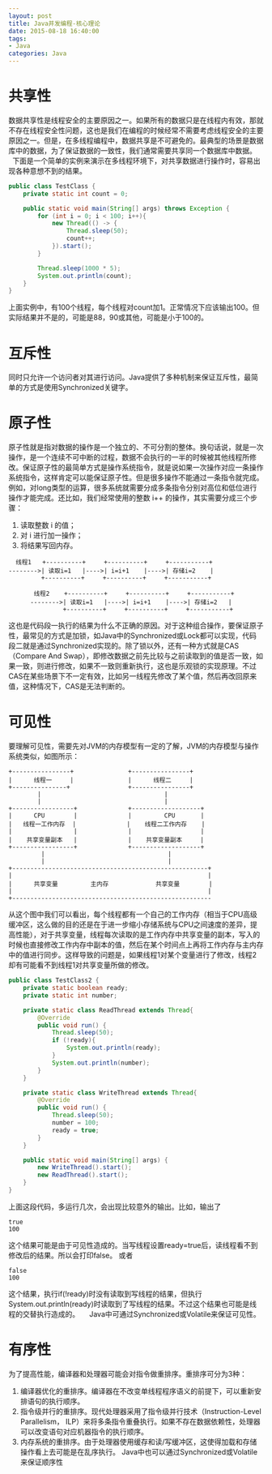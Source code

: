 ```yaml
---
layout: post
title: Java并发编程-核心理论
date: 2015-08-18 16:40:00
tags:
- Java
categories: Java
---
```


# 共享性
数据共享性是线程安全的主要原因之一。如果所有的数据只是在线程内有效，那就不存在线程安全性问题，这也是我们在编程的时候经常不需要考虑线程安全的主要原因之一。但是，在多线程编程中，数据共享是不可避免的。最典型的场景是数据库中的数据，为了保证数据的一致性，我们通常需要共享同一个数据库中数据。    
下面是一个简单的实例来演示在多线程环境下，对共享数据进行操作时，容易出现各种意想不到的结果。        
```java
public class TestClass {
    private static int count = 0;

    public static void main(String[] args) throws Exception {
        for (int i = 0; i < 100; i++){
            new Thread(() -> {
                Thread.sleep(50);
                count++;
            }).start();
        }

        Thread.sleep(1000 * 5);
        System.out.println(count);
    }
}
```
上面实例中，有100个线程，每个线程对count加1。正常情况下应该输出100。但实际结果并不是的，可能是88，90或其他，可能是小于100的。

# 互斥性
同时只允许一个访问者对其进行访问。Java提供了多种机制来保证互斥性，最简单的方式是使用Synchronized关键字。

# 原子性
原子性就是指对数据的操作是一个独立的、不可分割的整体。换句话说，就是一次操作，是一个连续不可中断的过程，数据不会执行的一半的时候被其他线程所修改。保证原子性的最简单方式是操作系统指令，就是说如果一次操作对应一条操作系统指令，这样肯定可以能保证原子性。但是很多操作不能通过一条指令就完成。例如，对long类型的运算，很多系统就需要分成多条指令分别对高位和低位进行操作才能完成。还比如，我们经常使用的整数 i++ 的操作，其实需要分成三个步骤：
1. 读取整数 i 的值；
2. 对 i 进行加一操作；
3. 将结果写回内存。
```text
  线程1   +----------+     +----------+     +-----------+
-------->| 读取i=1   |---->| i=i+1    |---->| 存储i=2    |
         +----------+     +----------+     +-----------+

       线程2    +----------+     +----------+     +-----------+
      -------->| 读取i=1   |---->| i=i+1    |---->| 存储i=2   |
               +----------+     +----------+     +-----------+
```
这也是代码段一执行的结果为什么不正确的原因。对于这种组合操作，要保证原子性，最常见的方式是加锁，如Java中的Synchronized或Lock都可以实现，代码段二就是通过Synchronized实现的。除了锁以外，还有一种方式就是CAS（Compare And Swap），即修改数据之前先比较与之前读取到的值是否一致，如果一致，则进行修改，如果不一致则重新执行，这也是乐观锁的实现原理。不过CAS在某些场景下不一定有效，比如另一线程先修改了某个值，然后再改回原来值，这种情况下，CAS是无法判断的。


# 可见性
要理解可见性，需要先对JVM的内存模型有一定的了解，JVM的内存模型与操作系统类似，如图所示：
```text
+----------------+               +----------------+
|      线程一     |               |      线程二     |
+---------------+                +----------------+
        |                                  |
        |                                  |
+-----------------+              +-------------------+
|      CPU        |              |         CPU       |
|   线程一工作内存  |              |    线程二工作内存    |  
|                 |              |                   |
|    共享变量副本   |              |    共享变量副本     |   
+-----------------+              +-------------------+
         |                                  |
         |                                  |
+------------------------------------------------------+
|                                                      |
|      共享变量         主内存             共享变量        |
|                                                      |
+-------------------------------------------------------
```
从这个图中我们可以看出，每个线程都有一个自己的工作内存（相当于CPU高级缓冲区，这么做的目的还是在于进一步缩小存储系统与CPU之间速度的差异，提高性能），对于共享变量，线程每次读取的是工作内存中共享变量的副本，写入的时候也直接修改工作内存中副本的值，然后在某个时间点上再将工作内存与主内存中的值进行同步。这样导致的问题是，如果线程1对某个变量进行了修改，线程2却有可能看不到线程1对共享变量所做的修改。
```java
public class TestClass2 {
    private static boolean ready;
    private static int number;

    private static class ReadThread extends Thread{
        @Override
        public void run() {
            Thread.sleep(50);
            if (!ready){
                System.out.println(ready);
            }
            System.out.println(number);
        }
    }

    private static class WriteThread extends Thread{
        @Override
        public void run() {
            Thread.sleep(50);
            number = 100;
            ready = true;
        }
    }

    public static void main(String[] args) {
        new WriteThread().start();
        new ReadThread().start();
    }
}
```
上面这段代码，多运行几次，会出现比较意外的输出。比如，输出了
```text
true
100
```
这个结果可能是由于可见性造成的。当写线程设置ready=true后，读线程看不到修改后的结果。所以会打印false。
或者
```text
false
100
```
这个结果，执行if(!ready)时没有读取到写线程的结果，但执行System.out.println(ready)时读取到了写线程的结果。不过这个结果也可能是线程的交替执行造成的。    
Java中可通过Synchronized或Volatile来保证可见性。


# 有序性
为了提高性能，编译器和处理器可能会对指令做重排序。重排序可分为3种：
1. 编译器优化的重排序。编译器在不改变单线程程序语义的前提下，可以重新安排语句的执行顺序。
2. 指令级并行的重排序。现代处理器采用了指令级并行技术（Instruction-Level Parallelism， ILP）来将多条指令重叠执行。如果不存在数据依赖性，处理器可以改变语句对应机器指令的执行顺序。
3. 内存系统的重排序。由于处理器使用缓存和读/写缓冲区，这使得加载和存储操作看上去可能是在乱序执行。
Java中也可以通过Synchronized或Volatile来保证顺序性

